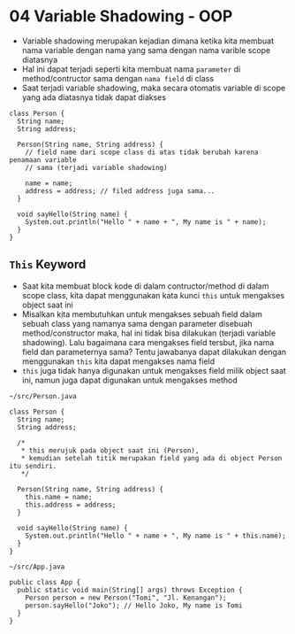 # 04 Variable Shadowing - OOP

- Variable shadowing merupakan kejadian dimana ketika kita membuat nama variable dengan nama yang sama dengan nama varible scope diatasnya
- Hal ini dapat terjadi seperti kita membuat nama ```parameter``` di method/contructor sama dengan ```nama field``` di class
- Saat terjadi variable shadowing, maka secara otomatis variable di scope yang ada diatasnya tidak dapat diakses

```
class Person {
  String name;
  String address;

  Person(String name, String address) {
    // field name dari scope class di atas tidak berubah karena penamaan variable
    // sama (terjadi variable shadowing)

    name = name; 
    address = address; // filed address juga sama...
  }

  void sayHello(String name) {
    System.out.println("Hello " + name + ", My name is " + name);
  }
}
```


## ```This``` Keyword
- Saat kita membuat block kode di dalam contructor/method di dalam scope class, kita dapat menggunakan kata kunci ```this``` untuk mengakses object saat ini
- Misalkan kita membutuhkan untuk mengakses sebuah field dalam sebuah class yang namanya sama dengan parameter disebuah method/constructor maka, hal ini tidak bisa dilakukan (terjadi variable shadowing). Lalu bagaimana cara mengakses field tersbut, jika nama field dan parameternya sama? Tentu jawabanya dapat dilakukan dengan menggunakan ```this``` kita dapat mengakses nama field
- ```this``` juga tidak hanya digunakan untuk mengakses field milik object saat ini, namun juga dapat digunakan untuk mengakses method

```
~/src/Person.java

class Person {
  String name;
  String address;

  /*
   * this merujuk pada object saat ini (Person),
   * kemudian setelah titik merupakan field yang ada di object Person itu sendiri.
   */

  Person(String name, String address) {
    this.name = name;
    this.address = address;
  }

  void sayHello(String name) {
    System.out.println("Hello " + name + ", My name is " + this.name);
  }
}
```

```
~/src/App.java

public class App {
  public static void main(String[] args) throws Exception {
    Person person = new Person("Tomi", "Jl. Kenangan");
    person.sayHello("Joko"); // Hello Joko, My name is Tomi
  }
}

```